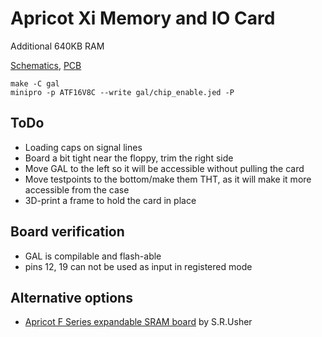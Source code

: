 # Apricot Xi Memory and IO Card 

Additional 640KB RAM

[Schematics](https://kicanvas.org/?github=https%3A%2F%2Fgithub.com%2Fyottatsa%2Fapricot-mem%2Fblob%2Fmain%2Fpcb%2Fapricot-mem.kicad_sch), 
[PCB](https://kicanvas.org/?github=https%3A%2F%2Fgithub.com%2Fyottatsa%2Fapricot-mem%2Fblob%2Fmain%2Fpcb%2Fapricot-mem.kicad_pcb)


    make -C gal
    minipro -p ATF16V8C --write gal/chip_enable.jed -P

## ToDo

* Loading caps on signal lines
* Board a bit tight near the floppy, trim the right side
* Move GAL to the left so it will be accessible without pulling the card
* Move testpoints to the bottom/make them THT, as it will make it more accessible from the case
* 3D-print a frame to hold the card in place

## Board verification

- GAL is compilable and flash-able
- pins 12, 19 can not be used as input in registered mode

## Alternative options

* [Apricot F Series expandable SRAM board](https://github.com/stephen-usher/Apricot-RAM-Expansion) by S.R.Usher
